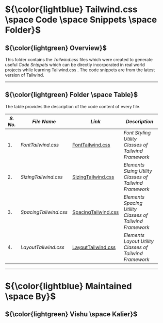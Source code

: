 # ${\color{lightblue} Tailwind.css \space Code \space Snippets \space Folder}$

## ${\color{lightgreen} Overview}$

This folder contains the *Tailwind.css* files which were created to generate useful *Code Snippets* which can be directly incorporated in real world
projects while learning Tailwind.css . The code snippets are from the latest version of Tailwind.

------

## ${\color{lightgreen} Folder \space Table}$

The table provides the description of the code content of every file.

| ***S. No.*** | ***File Name*** | ***Link*** | ***Description*** |
|-|-|-|-|
| 1. | *FontTailwind.css* | [FontTailwind.css](https://github.com/VishuKalier2003/Web-Development/blob/main/Tailwind/Code%20Snippets/FontTailwind.css) | *Font Styling Utility Classes of Tailwind Framework* |
| 2. | *SizingTailwind.css* | [SizingTailwind.css](https://github.com/VishuKalier2003/Web-Development/blob/main/Tailwind/Code%20Snippets/SizingTailwind.css) | *Elements Sizing Utility Classes of Tailwind Framework* |
| 3. | *SpacingTailwind.css* | [SpacingTailwind.css](https://github.com/VishuKalier2003/Web-Development/blob/main/Tailwind/Code%20Snippets/SpacingTailwind.css) | *Elements Spacing Utility Classes of Tailwind Framework* |
| 4. | *LayoutTailwind.css* | [LayoutTailwind.css](https://github.com/VishuKalier2003/Web-Development/blob/main/Tailwind/Code%20Snippets/LayoutTailwind.css) | *Elements Layout Utility Classes of Tailwind Framework* |

------


# ${\color{lightblue} Maintained \space By}$
## ${\color{lightgreen} Vishu \space Kalier}$
